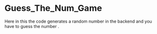 # Guess_The_Num_Game
Here in this the code generates a random number in the backend and you have to guess the number .
